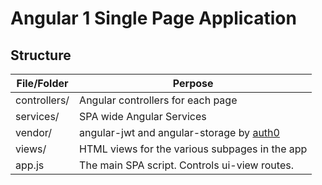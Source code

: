 # Angular 1 Single Page Application

## Structure

File/Folder     | Perpose
----            | -------
controllers/    | Angular controllers for each page
services/       | SPA wide Angular Services
vendor/         | angular-jwt and angular-storage by [auth0](https://github.com/auth0/)
views/          | HTML views for the various subpages in the app
app.js          | The main SPA script. Controls ui-view routes.
